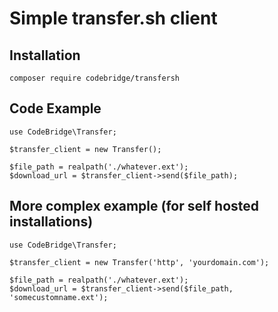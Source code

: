 # Simple transfer.sh client

## Installation

    composer require codebridge/transfersh

## Code Example

    use CodeBridge\Transfer;

    $transfer_client = new Transfer();

    $file_path = realpath('./whatever.ext');
    $download_url = $transfer_client->send($file_path);

## More complex example (for self hosted installations)

    use CodeBridge\Transfer;

    $transfer_client = new Transfer('http', 'yourdomain.com');

    $file_path = realpath('./whatever.ext');
    $download_url = $transfer_client->send($file_path, 'somecustomname.ext');